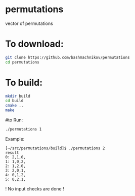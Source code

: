 # permutations

vector of permutations
# To download:
```sh
git clone https://github.com/bashmachnikov/permutations
cd permutations
```
# To build:
```sh
mkdir build
cd build
cmake ..
make
```

#to Run:
```sh
./permutations 1
```

Example:
```
[~/src/permutations/build]$ ./permutations 2
result
0: 2,1,0,
1: 1,0,2,
2: 1,2,0,
3: 2,0,1,
4: 0,1,2,
5: 0,2,1,
```

! No input checks are done !
